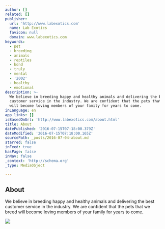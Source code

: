 ```yaml
---
author: []
related: []
publisher:
  url: 'http://www.labexotics.com'
  name: Lab Exotics
  favicon: null
  domain: www.labexotics.com
keywords:
  - pet
  - breeding
  - animals
  - reptiles
  - bond
  - truly
  - mental
  - '2002'
  - healthy
  - emotional
description: >-
  We believe in breeding happy and healthy animals and delivering the best
  customer service in the industry. We are confident that the pets that we breed
  will become loving members of your family for years to come.
inLanguage: en
app_links: []
isBasedOnUrl: 'http://www.labexotics.com/about.html'
title: About
datePublished: '2016-07-15T07:18:00.379Z'
dateModified: '2016-07-15T07:18:00.165Z'
sourcePath: _posts/2016-07-04-about.md
starred: false
inFeed: true
hasPage: false
inNav: false
_context: 'http://schema.org'
_type: MediaObject

---
```

<article style=""><h1>About</h1><p>We believe in breeding happy and healthy animals and delivering the best customer service in the industry. We are confident that the pets that we breed will become loving members of your family for years to come.</p><img src="http://nebula.wsimg.com/caf6631ddd517c44c499dba032f7931b?AccessKeyId=CE5A23B340A8064E64C8&amp;disposition=0&amp;alloworigin=1" /></article>